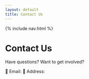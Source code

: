 ```yaml
---
layout: default
title: Contact Us
---
```


{% include nav.html %}

# Contact Us

Have questions? Want to get involved?

📧 Email:
📍 Address:
